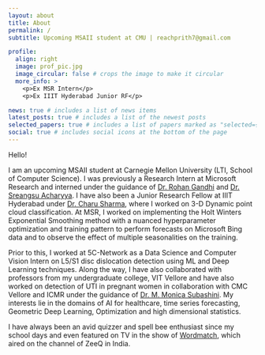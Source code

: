 ```yaml
---
layout: about
title: About
permalink: /
subtitle: Upcoming MSAII student at CMU | reachprith7@gmail.com

profile:
  align: right
  image: prof_pic.jpg
  image_circular: false # crops the image to make it circular
  more_info: >
    <p>Ex MSR Intern</p>
    <p>Ex IIIT Hyderabad Junior RF</p>

news: true # includes a list of news items
latest_posts: true # includes a list of the newest posts
selected_papers: true # includes a list of papers marked as "selected={true}"
social: true # includes social icons at the bottom of the page
---
```


Hello!

I am an upcoming MSAII student at Carnegie Mellon University (LTI, School of Computer Science). I was previously a Research Intern at Microsoft Research and interned under the guidance of [Dr. Rohan Gandhi](https://scholar.google.com/citations?user=3jZznJIAAAAJ&hl=en) and [Dr. Sreangsu Acharyya](https://www.microsoft.com/en-us/research/people/srach/). I have also been a Junior Research Fellow at IIIT Hyderabad under [Dr. Charu Sharma](https://scholar.google.com/citations?hl=en&user=bftN0M0AAAAJ), where I worked on 3-D Dynamic point cloud classification. At MSR, I worked on implementing the Holt Winters Exponential Smoothing method with a nuanced hyperparameter optimization and training pattern to perform forecasts on Microsoft Bing data and to observe the effect of multiple seasonalities on the training. 

Prior to this, I worked at 5C-Network as a Data Science and Computer Vision Intern on L5/S1 disc dislocation detection using ML and Deep Learning techniques. Along the way, I have also collaborated with professors from my undergraduate college, VIT Vellore and have also worked on detection of UTI in pregnant women in collaboration with CMC Vellore and ICMR under the guidance of [Dr. M. Monica Subashini](https://scholar.google.com/citations?hl=en&user=0L1kg2AAAAAJ).
My interests lie in the domains of AI for healthcare, time series forecasting, Geometric Deep Learning, Optimization and high dimensional statistics.

I have always been an avid quizzer and spell bee enthusiast since my school days and even featured on TV in the show of [Wordmatch](https://youtu.be/vRzYCp0w17U?feature=shared), which aired on the channel of ZeeQ in India. 

